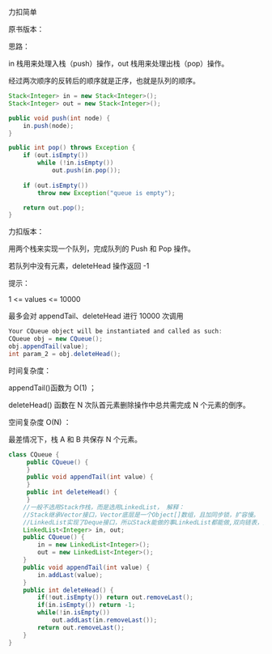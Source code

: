 力扣简单



原书版本：

思路：

in 栈用来处理入栈（push）操作，out 栈用来处理出栈（pop）操作。

经过两次顺序的反转后的顺序就是正序，也就是队列的顺序。

````java
Stack<Integer> in = new Stack<Integer>();
Stack<Integer> out = new Stack<Integer>();

public void push(int node) {
    in.push(node);
}

public int pop() throws Exception {
    if (out.isEmpty())
        while (!in.isEmpty())
            out.push(in.pop());
    
    if (out.isEmpty())
        throw new Exception("queue is empty");

    return out.pop();
}
````



力扣版本：

用两个栈来实现一个队列，完成队列的 Push 和 Pop 操作。 

若队列中没有元素，deleteHead 操作返回 -1 

提示：

1 <= values <= 10000

最多会对 appendTail、deleteHead 进行 10000 次调用

````java
Your CQueue object will be instantiated and called as such:
CQueue obj = new CQueue();
obj.appendTail(value);
int param_2 = obj.deleteHead();
````

时间复杂度： 

appendTail()函数为 O(1) ；

deleteHead() 函数在 N 次队首元素删除操作中总共需完成 N 个元素的倒序。

空间复杂度 O(N) ：

最差情况下，栈 A 和 B 共保存 N 个元素。


````java
class CQueue {
     public CQueue() {
     }
     public void appendTail(int value) {
     }
     public int deleteHead() {
     }
    //一般不选用Stack作栈，而是选用LinkedList， 解释：
    //Stack继承Vector接口，Vector底层是一个Object[]数组，且加同步锁，扩容慢。
    //LinkedList实现了Deque接口，所以Stack能做的事LinkedList都能做,双向链表，扩容容易点。
    LinkedList<Integer> in, out;
    public CQueue() {
        in = new LinkedList<Integer>();
        out = new LinkedList<Integer>();
    }
    public void appendTail(int value) {
        in.addLast(value);
    }
    public int deleteHead() {
        if(!out.isEmpty()) return out.removeLast();
        if(in.isEmpty()) return -1;
        while(!in.isEmpty())
            out.addLast(in.removeLast());
        return out.removeLast();
    }
}
````